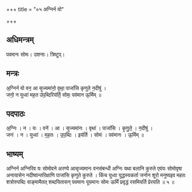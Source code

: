 +++
title = "०५ अग्निर्न यो"

+++
## अधिमन्त्रम्
पवमानः सोमः। उशनाः। त्रिष्टुप्।

## मन्त्रः
अ॒ग्निर्न यो वन॒ आ सृ॒ज्यमा॑नो॒ वृथा॒ पाजां॑सि कृणुते न॒दीषु॑ ।  
जनो॒ न युध्वा॑ मह॒त उ॑प॒ब्दिरिय॑र्ति॒ सोमः॒ पव॑मान ऊ॒र्मिम् ॥

## पदपाठः
अ॒ग्निः । न । यः । वने॑ । आ । सृ॒ज्यमा॑नः । वृथा॑ । पाजां॑सि । कृ॒णु॒ते॒ । न॒दीषु॑ ।  
जनः॑ । न । युध्वा॑ । म॒ह॒तः । उ॒प॒ब्दिः । इय॑र्ति । सोमः॑ । पव॑मानः । ऊ॒र्मिम् ॥

## भाष्यम्
अग्निर्न अग्निरिव यः सोमोवने अरण्ये आसृज्यमानः वनसंबन्धी अग्निः यथा बलानि कुरुते एवंयः सोमोवृषा अनायासेन नदीष्वान्तरिक्षाणि पाजांसि कृणुते कुरुते । किंच युध्वा युद्धस्यकर्ता जनोन शूरो मनुष्यइव महतः शत्रोरुपब्दिः वाङ्मामैतत् शब्दयितासन् पवमानः पूयमानः सोमः ऊर्मिं प्रवृद्धं रसमियर्ति प्रेरयति ॥ ५ ॥
